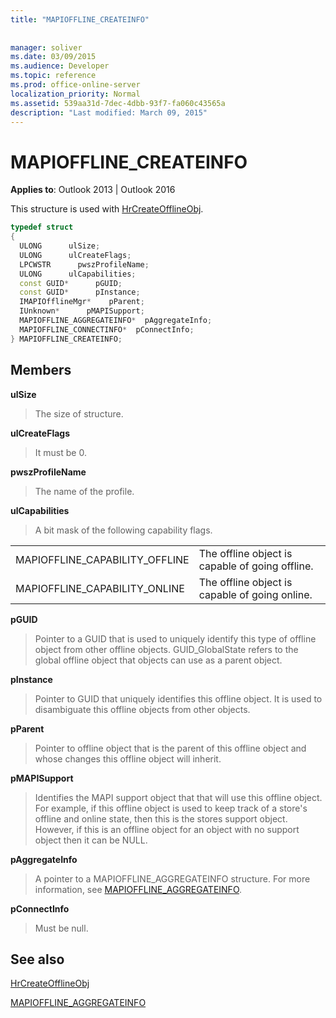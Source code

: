 ```yaml
---
title: "MAPIOFFLINE_CREATEINFO"
 
 
manager: soliver
ms.date: 03/09/2015
ms.audience: Developer
ms.topic: reference
ms.prod: office-online-server
localization_priority: Normal
ms.assetid: 539aa31d-7dec-4dbb-93f7-fa060c43565a
description: "Last modified: March 09, 2015"
---
```


# MAPIOFFLINE_CREATEINFO

  
  
**Applies to**: Outlook 2013 | Outlook 2016 
  
This structure is used with [HrCreateOfflineObj](hrcreateofflineobj.md).
  
```cpp
typedef struct
{
  ULONG      ulSize;
  ULONG      ulCreateFlags;
  LPCWSTR      pwszProfileName;
  ULONG      ulCapabilities;
  const GUID*      pGUID;
  const GUID*      pInstance;
  IMAPIOfflineMgr*    pParent;
  IUnknown*      pMAPISupport;
  MAPIOFFLINE_AGGREGATEINFO*  pAggregateInfo;
  MAPIOFFLINE_CONNECTINFO*  pConnectInfo;
} MAPIOFFLINE_CREATEINFO;
```

## Members

 **ulSize**
  
> The size of structure.
    
 **ulCreateFlags**
  
> It must be 0.
    
 **pwszProfileName**
  
> The name of the profile.
    
 **ulCapabilities**
  
> A bit mask of the following capability flags.
    
|||
|:-----|:-----|
|MAPIOFFLINE_CAPABILITY_OFFLINE  <br/> |The offline object is capable of going offline.  <br/> |
|MAPIOFFLINE_CAPABILITY_ONLINE  <br/> |The offline object is capable of going online.  <br/> |
   
 **pGUID**
  
> Pointer to a GUID that is used to uniquely identify this type of offline object from other offline objects. GUID_GlobalState refers to the global offline object that objects can use as a parent object.
    
 **pInstance**
  
> Pointer to GUID that uniquely identifies this offline object. It is used to disambiguate this offline objects from other objects.
    
 **pParent**
  
> Pointer to offline object that is the parent of this offline object and whose changes this offline object will inherit.
    
 **pMAPISupport**
  
>  Identifies the MAPI support object that that will use this offline object. For example, if this offline object is used to keep track of a store's offline and online state, then this is the stores support object. However, if this is an offline object for an object with no support object then it can be NULL. 
    
 **pAggregateInfo**
  
> A pointer to a MAPIOFFLINE_AGGREGATEINFO structure. For more information, see [MAPIOFFLINE_AGGREGATEINFO](mapioffline_aggregateinfo.md).
    
 **pConnectInfo**
  
> Must be null.
    
## See also



[HrCreateOfflineObj](hrcreateofflineobj.md)
  
[MAPIOFFLINE_AGGREGATEINFO](mapioffline_aggregateinfo.md)

